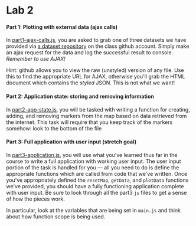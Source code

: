 # Lab 2

#### Part 1: Plotting with external data (ajax calls)

In [part1-ajax-calls.js](js/part1-ajax-calls.js), you are asked to grab
one of three datasets we have provided via [a dataset
repository](https://github.com/MUSA611-CPLN692-spring2020/datasets/tree/master/json)
on the class github account. Simply make an ajax request for the data and
log the successful result to console. *Remember to use AJAX!*

Hint: github allows you to view the raw (unstyled) version of any file. Use this
to find the appropriate URL for AJAX, otherwise you'll grab the HTML document
which contains the *styled* JSON. This is not what we want!


#### Part 2: Application state: storing and removing information

In [part2-app-state.js](js/part2-app-state.js), you will be
tasked with writing a function for creating, adding, and removing
markers from the map based on data retrieved from the internet. This
task will require that you keep track of the markers somehow: look to
the bottom of the file

#### Part 3: Full application with user input (stretch goal)

In [part3-application.js](js/part3-application.js), you will use
what you've learned thus far in the course to write a full application
with working user input. The user input portion of the task is handled
for you — all you need to do is define the appropriate functions which
are called from code that we've written. Once you've appropriately
defined the `resetMap`, `getData`, and `plotData` functions we've
provided, you should have a fully functioning application complete with
user input. Be sure to look through all the part3 `js` files to get a
sense of how the pieces work.

In particular, look at the variables that are being set in `main.js` and
think about how function scope is being used.

